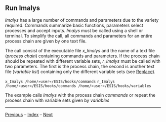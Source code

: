 ## Run Imalys

*Imalys* has a large number of commands and parameters due to the variety required. Commands summarize basic functions, parameters select processes and accept inputs. *Imalys* must be called using a shell or terminal.  To simplify the call, all commands and parameters for an entire process chain are given by one text file.

The call consist of the executable file *x_Imalys* and the name of a text file (*process chain*) containing commands and parameters. If the process chain should be repeated with different variable sets, *r_Imalys* must be called with two parameters. The first is the process chain, the second is another text file (*variable list*) containing only the different variable sets (see [Replace](12_Replace.md)).

`x_Imalys /home/»user«/ESIS/hooks/commands`
`r_Imalys /home/»user«/ESIS/hooks/commands /home/»user«/ESIS/hooks/variables`

The example calls *Imalys* with the process chain *commands* or repeat the process chain with variable sets given by *variables*

-----

[Previous](12_Replace.md)	–	[Index](Index.md)	–	[Next](1_Home.md)